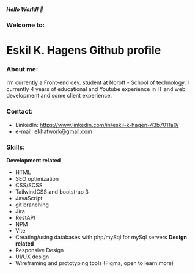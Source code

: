 ##### Hello World! 👋
### Welcome to:
# Eskil K. Hagens Github profile

### About me:
 I’m currently a Front-end dev. student at Noroff - School of technology. I currently 4 years of educational and Youtube experience in IT and web development and some client experience.

### Contact:
- LinkedIn: https://www.linkedin.com/in/eskil-k-hagen-43b7011a0/
- e-mail: ekhatwork@gmail.com

### Skills:
**Development related**
- HTML
- SEO optimization
- CSS/SCSS
- TailwindCSS and bootstrap 3
- JavaScript
- git branching 
- Jira
- RestAPI
- NPM
- Vite
- Creating/using databases with php/mySql for mySql servers 
**Design related**
- Responsive Design
- UI/UX design
- Wireframing and prototyping tools (Figma, open to learn more)
